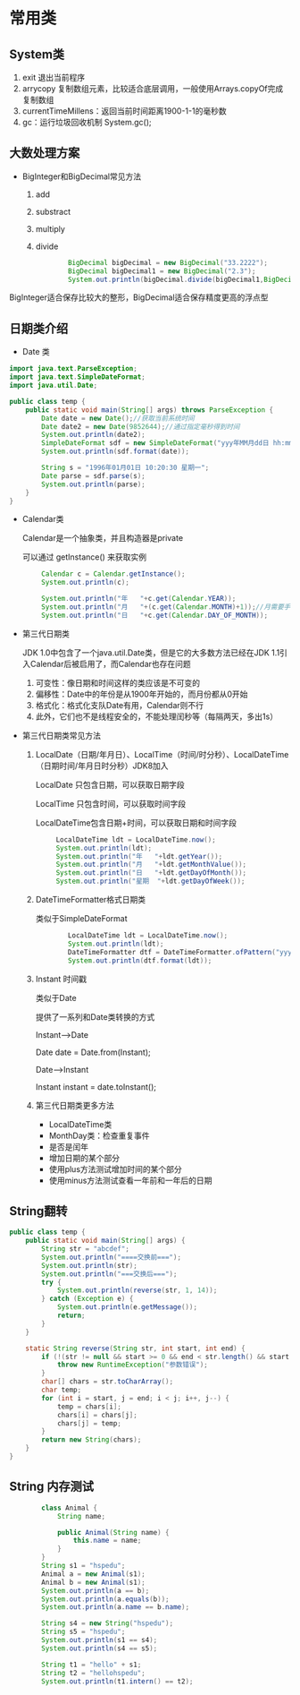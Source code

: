 # 常用类

## System类

1. exit 退出当前程序
2. arrycopy 复制数组元素，比较适合底层调用，一般使用Arrays.copyOf完成复制数组
3. currentTimeMillens：返回当前时间距离1900-1-1的毫秒数
4. gc：运行垃圾回收机制 System.gc();

## 大数处理方案

- BigInteger和BigDecimal常见方法

  1. add

  2. substract

  3. multiply

  4. divide

     ``` java
             BigDecimal bigDecimal = new BigDecimal("33.2222");
             BigDecimal bigDecimal1 = new BigDecimal("2.3");
             System.out.println(bigDecimal.divide(bigDecimal1,BigDecimal.ROUND_CEILING));//由于结果为无限不循环小数，需要加BigDecimal.ROUND_CEILING以保留为分子的位数
     ```

     

BigInteger适合保存比较大的整形，BigDecimal适合保存精度更高的浮点型

## 日期类介绍

- Date 类

``` java
import java.text.ParseException;
import java.text.SimpleDateFormat;
import java.util.Date;

public class temp {
    public static void main(String[] args) throws ParseException {
        Date date = new Date();//获取当前系统时间
        Date date2 = new Date(9852644);//通过指定毫秒得到时间
        System.out.println(date2);
        SimpleDateFormat sdf = new SimpleDateFormat("yyy年MM月dd日 hh:mm:ss E");
        System.out.println(sdf.format(date));

        String s = "1996年01月01日 10:20:30 星期一";
        Date parse = sdf.parse(s);
        System.out.println(parse);
    }
}
```




- Calendar类

  Calendar是一个抽象类，并且构造器是private

  可以通过 getInstance() 来获取实例

``` java
        Calendar c = Calendar.getInstance();
        System.out.println(c);

        System.out.println("年   "+c.get(Calendar.YEAR));
        System.out.println("月   "+(c.get(Calendar.MONTH)+1));//月需要手动加1
        System.out.println("日   "+c.get(Calendar.DAY_OF_MONTH));
```



- 第三代日期类

  JDK 1.0中包含了一个java.util.Date类，但是它的大多数方法已经在JDK 1.1引入Calendar后被启用了，而Calendar也存在问题

  1. 可变性：像日期和时间这样的类应该是不可变的
  2. 偏移性：Date中的年份是从1900年开始的，而月份都从0开始
  3. 格式化：格式化支队Date有用，Calendar则不行
  4. 此外，它们也不是线程安全的，不能处理闰秒等（每隔两天，多出1s）

- 第三代日期类常见方法

  1. LocalDate（日期/年月日）、LocalTime（时间/时分秒）、LocalDateTime（日期时间/年月日时分秒）JDK8加入

     LocalDate 只包含日期，可以获取日期字段

     LocalTime 只包含时间，可以获取时间字段

     LocalDateTime包含日期+时间，可以获取日期和时间字段

      ``` java
           LocalDateTime ldt = LocalDateTime.now();
           System.out.println(ldt);
           System.out.println("年   "+ldt.getYear());
           System.out.println("月   "+ldt.getMonthValue());
           System.out.println("日   "+ldt.getDayOfMonth());
           System.out.println("星期  "+ldt.getDayOfWeek());
      ```

  2. DateTimeFormatter格式日期类
  
     类似于SimpleDateFormat
  
     ``` java
             LocalDateTime ldt = LocalDateTime.now();
             System.out.println(ldt);
             DateTimeFormatter dtf = DateTimeFormatter.ofPattern("yyyy-MM-dd HH:mm:ss");
             System.out.println(dtf.format(ldt));
     ```
  
  3. Instant 时间戳
  
     类似于Date
  
     提供了一系列和Date类转换的方式
  
     Instant——>Date
  
     Date date = Date.from(Instant);
  
     Date——>Instant
  
     Instant instant = date.toInstant();
  
  4. 第三代日期类更多方法
  
     - LocalDateTime类
     - MonthDay类：检查重复事件
     - 是否是闰年
     - 增加日期的某个部分
     - 使用plus方法测试增加时间的某个部分
     - 使用minus方法测试查看一年前和一年后的日期 



## String翻转

``` java
public class temp {
    public static void main(String[] args) {
        String str = "abcdef";
        System.out.println("====交换前===");
        System.out.println(str);
        System.out.println("===交换后===");
        try {
            System.out.println(reverse(str, 1, 14));
        } catch (Exception e) {
            System.out.println(e.getMessage());
            return;
        }
    }

    static String reverse(String str, int start, int end) {
        if (!(str != null && start >= 0 && end < str.length() && start < end)) {
            throw new RuntimeException("参数错误");
        }
        char[] chars = str.toCharArray();
        char temp;
        for (int i = start, j = end; i < j; i++, j--) {
            temp = chars[i];
            chars[i] = chars[j];
            chars[j] = temp;
        }
        return new String(chars);
    }
}
```

## String 内存测试

``` java
        class Animal {
            String name;

            public Animal(String name) {
                this.name = name;
            }
        }
        String s1 = "hspedu";
        Animal a = new Animal(s1);
        Animal b = new Animal(s1);
        System.out.println(a == b);
        System.out.println(a.equals(b));
        System.out.println(a.name == b.name);

        String s4 = new String("hspedu");
        String s5 = "hspedu";
        System.out.println(s1 == s4);
        System.out.println(s4 == s5);

        String t1 = "hello" + s1;
        String t2 = "hellohspedu";
        System.out.println(t1.intern() == t2);
```


